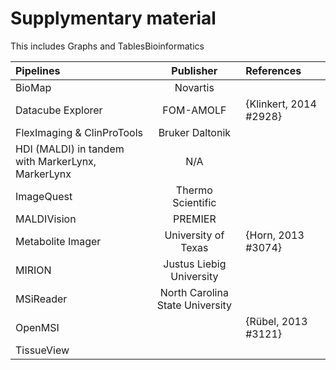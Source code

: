 # Supplymentary material
This includes Graphs and TablesBioinformatics 

Pipelines|Publisher|References
:--- | :---: | :---
BioMap | Novartis | 
Datacube Explorer | FOM-AMOLF | {Klinkert, 2014 #2928}
FlexImaging & ClinProTools | Bruker Daltonik |
HDI (MALDI) in tandem with MarkerLynx, MarkerLynx | N/A | 
ImageQuest | Thermo Scientific | 
MALDIVision | PREMIER | 
Metabolite Imager | University of Texas | {Horn, 2013 #3074}
MIRION |Justus Liebig University |
MSiReader | North Carolina State University |
OpenMSI || {Rübel, 2013 #3121}
TissueView | |